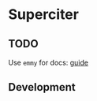 # Superciter

## TODO
Use `emmy` for docs: [guide](https://github.com/tjdevries/tree-sitter-lua/blob/master/HOWTO.md)
## Development
